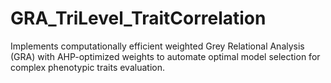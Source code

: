 # GRA_TriLevel_TraitCorrelation
Implements computationally efficient weighted Grey Relational Analysis (GRA) with AHP-optimized weights to automate optimal model selection for complex phenotypic traits evaluation.
